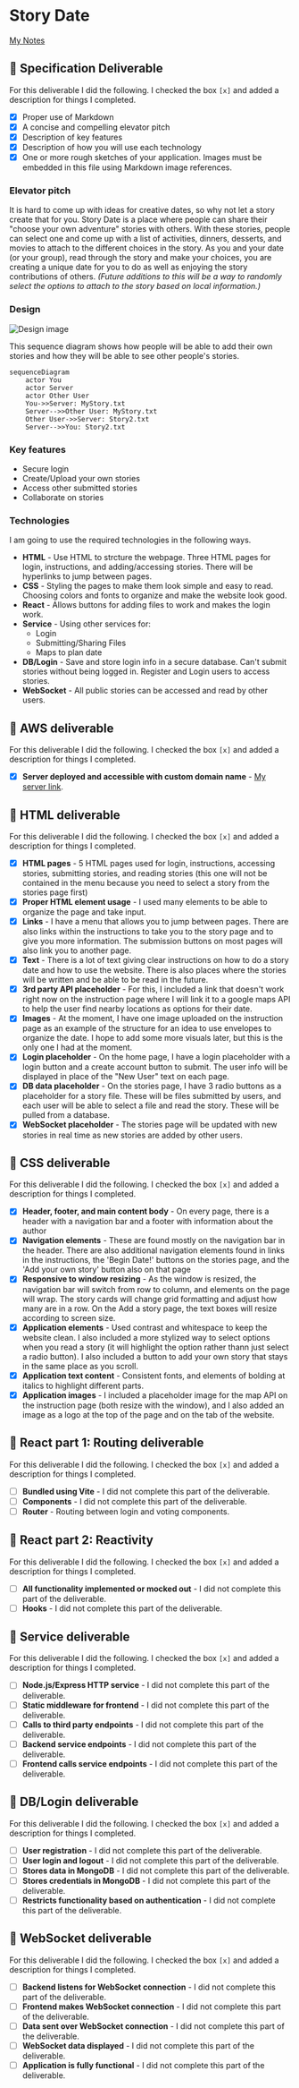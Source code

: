 # Story Date

[My Notes](notes.md)

## 🚀 Specification Deliverable

For this deliverable I did the following. I checked the box `[x]` and added a description for things I completed.

- [x] Proper use of Markdown
- [x] A concise and compelling elevator pitch
- [x] Description of key features
- [x] Description of how you will use each technology
- [x] One or more rough sketches of your application. Images must be embedded in this file using Markdown image references.

### Elevator pitch

It is hard to come up with ideas for creative dates, so why not let a story create that for you. Story Date is a place where people can share their "choose your own adventure" stories with others. With these stories, people can select one and come up with a list of activities, dinners, desserts, and movies to attach to the different choices in the story. As you and your date (or your group), read through the story and make your choices, you are creating a unique date for you to do as well as enjoying the story contributions of others. _(Future additions to this will be a way to randomly select the options to attach to the story based on local information.)_

### Design

![Design image](/Web%20Project%20Design.jpg)

This sequence diagram shows how people will be able to add their own stories and how they will be able to see other people's stories. 

```mermaid
sequenceDiagram
    actor You
    actor Server
    actor Other User
    You->>Server: MyStory.txt
    Server-->>Other User: MyStory.txt
    Other User->>Server: Story2.txt
    Server-->>You: Story2.txt
```

### Key features

- Secure login
- Create/Upload your own stories
- Access other submitted stories
- Collaborate on stories

### Technologies

I am going to use the required technologies in the following ways.

- **HTML** - Use HTML to strcture the webpage. Three HTML pages for login, instructions, and adding/accessing stories. There will be hyperlinks to jump between pages. 
- **CSS** - Styling the pages to make them look simple and easy to read. Choosing colors and fonts to organize and make the website look good. 
- **React** - Allows buttons for adding files to work and makes the login work. 
- **Service** - Using other services for:
    - Login
    - Submitting/Sharing Files
    - Maps to plan date
- **DB/Login** - Save and store login info in a secure database. Can't submit stories without being logged in. Register and Login users to access stories.
- **WebSocket** - All public stories can be accessed and read by other users.

## 🚀 AWS deliverable

For this deliverable I did the following. I checked the box `[x]` and added a description for things I completed.

- [x] **Server deployed and accessible with custom domain name** - [My server link](https://storydate.click/).

## 🚀 HTML deliverable

For this deliverable I did the following. I checked the box `[x]` and added a description for things I completed.

- [x] **HTML pages** - 5 HTML pages used for login, instructions, accessing stories, submitting stories, and reading stories (this one will not be contained in the menu because you need to select a story from the stories page first)
- [x] **Proper HTML element usage** - I used many elements to be able to organize the page and take input.
- [x] **Links** - I have a menu that allows you to jump between pages. There are also links within the instructions to take you to the story page and to give you more information. The submission buttons on most pages will also link you to another page. 
- [x] **Text** - There is a lot of text giving clear instructions on how to do a story date and how to use the website. There is also places where the stories will be written and be able to be read in the future. 
- [x] **3rd party API placeholder** - For this, I included a link that doesn't work right now on the instruction page where I will link it to a google maps API to help the user find nearby locations as options for their date. 
- [x] **Images** - At the moment, I have one image uploaded on the instruction page as an example of the structure for an idea to use envelopes to organize the date. I hope to add some more visuals later, but this is the only one I had at the moment. 
- [x] **Login placeholder** - On the home page, I have a login placeholder with a login button and a create account button to submit. The user info will be displayed in place of the "New User" text on each page. 
- [x] **DB data placeholder** - On the stories page, I have 3 radio buttons as a placeholder for a story file. These will be files submitted by users, and each user will be able to select a file and read the story. These will be pulled from a database.
- [x] **WebSocket placeholder** - The stories page will be updated with new stories in real time as new stories are added by other users.

## 🚀 CSS deliverable

For this deliverable I did the following. I checked the box `[x]` and added a description for things I completed.

- [x] **Header, footer, and main content body** - On every page, there is a header with a navigation bar and a footer with information about the author
- [x] **Navigation elements** - These are found mostly on the navigation bar in the header. There are also additional navigation elements found in links in the instructions, the 'Begin Date!' buttons on the stories page, and the 'Add your own story' button also on that page
- [x] **Responsive to window resizing** - As the window is resized, the navigation bar will switch from row to column, and elements on the page will wrap. The story cards will change grid formatting and adjust how many are in a row. On the Add a story page, the text boxes will resize according to screen size. 
- [x] **Application elements** - Used contrast and whitespace to keep the website clean. I also included a more stylized way to select options when you read a story (it will highlight the option rather thann just select a radio button). I also included a button to add your own story that stays in the same place as you scroll. 
- [x] **Application text content** - Consistent fonts, and elements of bolding at italics to highlight different parts. 
- [x] **Application images** - I included a placeholder image for the map API on the instruction page (both resize with the window), and I also added an image as a logo at the top of the page and on the tab of the website. 

## 🚀 React part 1: Routing deliverable

For this deliverable I did the following. I checked the box `[x]` and added a description for things I completed.

- [ ] **Bundled using Vite** - I did not complete this part of the deliverable.
- [ ] **Components** - I did not complete this part of the deliverable.
- [ ] **Router** - Routing between login and voting components.

## 🚀 React part 2: Reactivity

For this deliverable I did the following. I checked the box `[x]` and added a description for things I completed.

- [ ] **All functionality implemented or mocked out** - I did not complete this part of the deliverable.
- [ ] **Hooks** - I did not complete this part of the deliverable.

## 🚀 Service deliverable

For this deliverable I did the following. I checked the box `[x]` and added a description for things I completed.

- [ ] **Node.js/Express HTTP service** - I did not complete this part of the deliverable.
- [ ] **Static middleware for frontend** - I did not complete this part of the deliverable.
- [ ] **Calls to third party endpoints** - I did not complete this part of the deliverable.
- [ ] **Backend service endpoints** - I did not complete this part of the deliverable.
- [ ] **Frontend calls service endpoints** - I did not complete this part of the deliverable.

## 🚀 DB/Login deliverable

For this deliverable I did the following. I checked the box `[x]` and added a description for things I completed.

- [ ] **User registration** - I did not complete this part of the deliverable.
- [ ] **User login and logout** - I did not complete this part of the deliverable.
- [ ] **Stores data in MongoDB** - I did not complete this part of the deliverable.
- [ ] **Stores credentials in MongoDB** - I did not complete this part of the deliverable.
- [ ] **Restricts functionality based on authentication** - I did not complete this part of the deliverable.

## 🚀 WebSocket deliverable

For this deliverable I did the following. I checked the box `[x]` and added a description for things I completed.

- [ ] **Backend listens for WebSocket connection** - I did not complete this part of the deliverable.
- [ ] **Frontend makes WebSocket connection** - I did not complete this part of the deliverable.
- [ ] **Data sent over WebSocket connection** - I did not complete this part of the deliverable.
- [ ] **WebSocket data displayed** - I did not complete this part of the deliverable.
- [ ] **Application is fully functional** - I did not complete this part of the deliverable.
